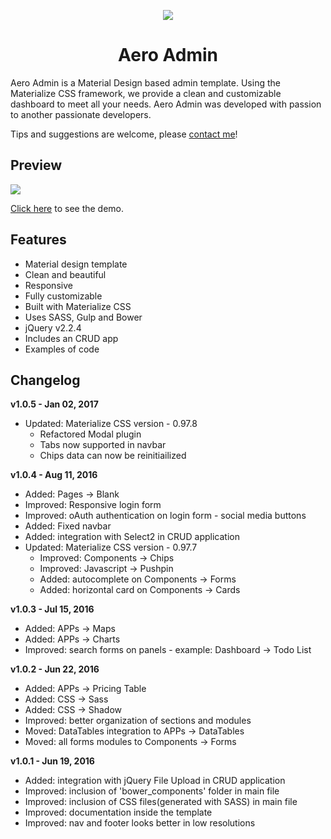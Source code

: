 <p align="center">
  <img src="https://github.com/felippepuhle/aero-admin/blob/master/_build/thumb.png">
</p>
<h1 align="center">Aero Admin</h1>

<p>Aero Admin is a Material Design based admin template. Using the Materialize CSS framework, we provide a clean and customizable dashboard to meet all your needs. Aero Admin was developed with passion to another passionate developers.</p>
<p>Tips and suggestions are welcome, please <a href="http://www.felippepuhle.com.br" target="_blank">contact me</a>!</p>

<h2>Preview</h2>
<p>
  <img src="https://github.com/felippepuhle/aero-admin/blob/master/_build/preview/preview.jpg">
</p>
<p>
  <a href="http://demo.felippepuhle.com.br/aero/">Click here</a> to see the demo.
</p>

<h2>Features</h2>
<ul>
	<li>Material design template</li>
	<li>Clean and beautiful</li>
	<li>Responsive</li>
	<li>Fully customizable</li>
	<li>Built with Materialize CSS</li>
	<li>Uses SASS, Gulp and Bower</li>
	<li>jQuery v2.2.4</li>
	<li>Includes an CRUD app</li>
	<li>Examples of code</li>
</ul>

<h2>Changelog</h2>
<p><strong>v1.0.5 - Jan 02, 2017</strong></p>
<ul>
	<li>Updated: Materialize CSS version - 0.97.8
		<ul>
			<li>Refactored Modal plugin</li>
			<li>Tabs now supported in navbar</li>
			<li>Chips data can now be reinitiailized</li>
		</ul>
	</li>
</ul>

<p><strong>v1.0.4 - Aug 11, 2016</strong></p>
<ul>
	<li>Added: Pages -> Blank</li>
	<li>Improved: Responsive login form</li>
	<li>Improved: oAuth authentication on login form - social media buttons</li>
	<li>Added: Fixed navbar</li>
	<li>Added: integration with Select2 in CRUD application</li>
	<li>Updated: Materialize CSS version - 0.97.7
		<ul>
			<li>Improved: Components -> Chips</li>
			<li>Improved: Javascript -> Pushpin</li>
			<li>Added: autocomplete on Components -> Forms</li>
			<li>Added: horizontal card on Components -> Cards</li>
		</ul>
	</li>
</ul>

<p><strong>v1.0.3 - Jul 15, 2016</strong></p>
<ul>
	<li>Added: APPs -> Maps</li>
	<li>Added: APPs -> Charts</li>
	<li>Improved: search forms on panels - example: Dashboard -> Todo List</li>
</ul>

<p><strong>v1.0.2 - Jun 22, 2016</strong></p>
<ul>
	<li>Added: APPs -> Pricing Table</li>
	<li>Added: CSS -> Sass</li>
	<li>Added: CSS -> Shadow</li>
	<li>Improved: better organization of sections and modules</li>
	<li>Moved: DataTables integration to APPs -> DataTables</li>
	<li>Moved: all forms modules to Components -> Forms</li>
</ul>

<p><strong>v1.0.1 - Jun 19, 2016</strong></p>
<ul>
	<li>Added: integration with jQuery File Upload in CRUD application</li>
	<li>Improved: inclusion of 'bower_components' folder in main file</li>
	<li>Improved: inclusion of CSS files(generated with SASS) in main file</li>
	<li>Improved: documentation inside the template</li>
	<li>Improved: nav and footer looks better in low resolutions</li>
</ul>
